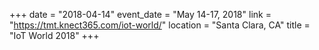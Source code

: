 +++
date = "2018-04-14"
event_date = "May 14-17, 2018"
link = "https://tmt.knect365.com/iot-world/"
location = "Santa Clara, CA"
title = "IoT World 2018"
+++

